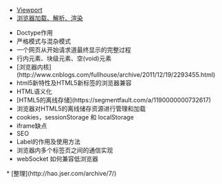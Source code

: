* [Viewport](http://ourjs.com/detail/54c73ba2232227083e00001a)
* [浏览器加载、解析、渲染](http://www.jianshu.com/p/e141d1543143)
<ul>
<li>Doctype作用</li>
<li>严格模式与混杂模式</li>
<li>一个网页从开始请求道最终显示的完整过程</li>
<li>行内元素、块级元素、空(void)元素</li>
<li> [浏览器内核](http://www.cnblogs.com/fullhouse/archive/2011/12/19/2293455.html)</li>
<li>html5新特性及HTML5新标签的浏览器兼容</li>
<li>HTML语义化</li>
<li> [HTML5的离线存储](https://segmentfault.com/a/1190000000732617)</li>
<li>浏览器对HTML5的离线储存资源进行管理和加载</li>
<li>cookies，sessionStorage 和 localStorage </li>
<li>iframe缺点</li>
<li>SEO</li>
<li>Label的作用及使用方法</li>
<li>浏览器内多个标签页之间的通信实现</li>
<li>webSocket 如何兼容低浏览器</li>
</ul>
* [整理](http://hao.jser.com/archive/7/)
